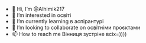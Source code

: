 - 👋 Hi, I’m @Alhimik217
- 👀 I’m interested in освіті
- 🌱 I’m currently learning в аспірантурі
- 💞️ I’m looking to collaborate on освітніми проєктами
- 📫 How to reach me Вінниця зустріне всіх=))))

<!---
Alhimik217/Alhimik217 is a ✨ special ✨ repository because its `README.md` (this file) appears on your GitHub profile.
You can click the Preview link to take a look at your changes.
--->
